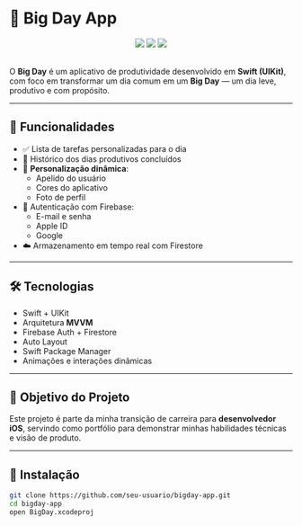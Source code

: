 # 🚀 Big Day App

<div align="center">
  <img src="https://img.shields.io/badge/Swift-iOS-orange?style=for-the-badge&logo=swift" />
  <img src="https://img.shields.io/badge/Firebase-integrated-yellow?style=for-the-badge&logo=firebase" />
  <img src="https://img.shields.io/badge/Status-Em%20Desenvolvimento-blue?style=for-the-badge" />
</div>

<br />

O **Big Day** é um aplicativo de produtividade desenvolvido em **Swift (UIKit)**, com foco em transformar um dia comum em um **Big Day** — um dia leve, produtivo e com propósito.

---

## 🧩 Funcionalidades

- ✅ Lista de tarefas personalizadas para o dia  
- 🧠 Histórico dos dias produtivos concluídos  
- 🎨 **Personalização dinâmica**:
  - Apelido do usuário
  - Cores do aplicativo
  - Foto de perfil
- 🔐 Autenticação com Firebase:
  - E-mail e senha
  - Apple ID
  - Google
- ☁️ Armazenamento em tempo real com Firestore

---

## 🛠️ Tecnologias

- Swift + UIKit  
- Arquitetura **MVVM**  
- Firebase Auth + Firestore  
- Auto Layout  
- Swift Package Manager  
- Animações e interações dinâmicas

---

## 🎯 Objetivo do Projeto

Este projeto é parte da minha transição de carreira para **desenvolvedor iOS**, servindo como portfólio para demonstrar minhas habilidades técnicas e visão de produto.

---

## 📲 Instalação

```bash
git clone https://github.com/seu-usuario/bigday-app.git
cd bigday-app
open BigDay.xcodeproj
